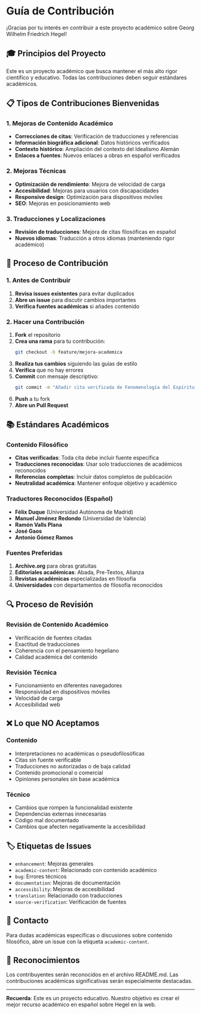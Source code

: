 # Guía de Contribución

¡Gracias por tu interés en contribuir a este proyecto académico sobre Georg Wilhelm Friedrich Hegel!

## 🎓 Principios del Proyecto

Este es un proyecto académico que busca mantener el más alto rigor científico y educativo. Todas las contribuciones deben seguir estándares académicos.

## 📋 Tipos de Contribuciones Bienvenidas

### 1. Mejoras de Contenido Académico
- **Correcciones de citas**: Verificación de traducciones y referencias
- **Información biográfica adicional**: Datos históricos verificados
- **Contexto histórico**: Ampliación del contexto del Idealismo Alemán
- **Enlaces a fuentes**: Nuevos enlaces a obras en español verificados

### 2. Mejoras Técnicas
- **Optimización de rendimiento**: Mejora de velocidad de carga
- **Accesibilidad**: Mejoras para usuarios con discapacidades
- **Responsive design**: Optimización para dispositivos móviles
- **SEO**: Mejoras en posicionamiento web

### 3. Traducciones y Localizaciones
- **Revisión de traducciones**: Mejora de citas filosóficas en español
- **Nuevos idiomas**: Traducción a otros idiomas (manteniendo rigor académico)

## 📝 Proceso de Contribución

### 1. Antes de Contribuir
1. **Revisa issues existentes** para evitar duplicados
2. **Abre un issue** para discutir cambios importantes
3. **Verifica fuentes académicas** si añades contenido

### 2. Hacer una Contribución
1. **Fork** el repositorio
2. **Crea una rama** para tu contribución:
   ```bash
   git checkout -b feature/mejora-academica
   ```
3. **Realiza tus cambios** siguiendo las guías de estilo
4. **Verifica** que no hay errores
5. **Commit** con mensaje descriptivo:
   ```bash
   git commit -m "Añadir cita verificada de Fenomenología del Espíritu"
   ```
6. **Push** a tu fork
7. **Abre un Pull Request**

## 📚 Estándares Académicos

### Contenido Filosófico
- **Citas verificadas**: Toda cita debe incluir fuente específica
- **Traducciones reconocidas**: Usar solo traducciones de académicos reconocidos
- **Referencias completas**: Incluir datos completos de publicación
- **Neutralidad académica**: Mantener enfoque objetivo y académico

### Traductores Reconocidos (Español)
- **Félix Duque** (Universidad Autónoma de Madrid)
- **Manuel Jiménez Redondo** (Universidad de Valencia)
- **Ramón Valls Plana**
- **José Gaos**
- **Antonio Gómez Ramos**

### Fuentes Preferidas
1. **Archive.org** para obras gratuitas
2. **Editoriales académicas**: Abada, Pre-Textos, Alianza
3. **Revistas académicas** especializadas en filosofía
4. **Universidades** con departamentos de filosofía reconocidos

## 🔍 Proceso de Revisión

### Revisión de Contenido Académico
- Verificación de fuentes citadas
- Exactitud de traducciones
- Coherencia con el pensamiento hegeliano
- Calidad académica del contenido

### Revisión Técnica
- Funcionamiento en diferentes navegadores
- Responsividad en dispositivos móviles
- Velocidad de carga
- Accesibilidad web

## ❌ Lo que NO Aceptamos

### Contenido
- Interpretaciones no académicas o pseudofilosóficas
- Citas sin fuente verificable
- Traducciones no autorizadas o de baja calidad
- Contenido promocional o comercial
- Opiniones personales sin base académica

### Técnico
- Cambios que rompen la funcionalidad existente
- Dependencias externas innecesarias
- Código mal documentado
- Cambios que afecten negativamente la accesibilidad

## 🏷️ Etiquetas de Issues

- `enhancement`: Mejoras generales
- `academic-content`: Relacionado con contenido académico
- `bug`: Errores técnicos
- `documentation`: Mejoras de documentación
- `accessibility`: Mejoras de accesibilidad
- `translation`: Relacionado con traducciones
- `source-verification`: Verificación de fuentes

## 📧 Contacto

Para dudas académicas específicas o discusiones sobre contenido filosófico, abre un issue con la etiqueta `academic-content`.

## 🙏 Reconocimientos

Los contribuyentes serán reconocidos en el archivo README.md. Las contribuciones académicas significativas serán especialmente destacadas.

---

**Recuerda**: Este es un proyecto educativo. Nuestro objetivo es crear el mejor recurso académico en español sobre Hegel en la web.
